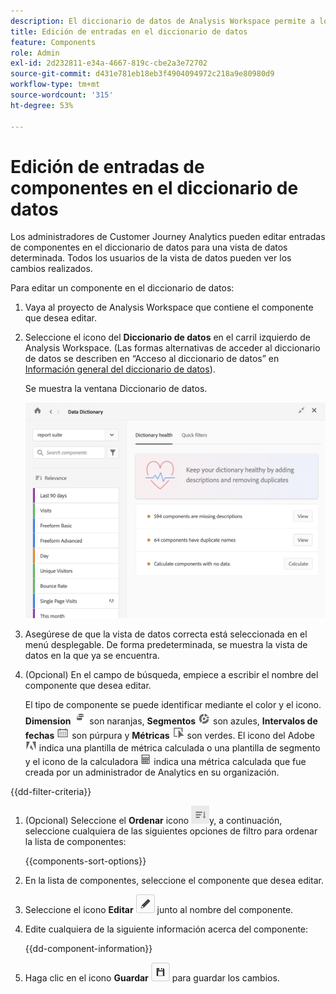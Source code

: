 ```yaml
---
description: El diccionario de datos de Analysis Workspace permite a los usuarios catalogar y seguir los distintos componentes de Analysis Workspace, incluido su uso previsto, cuáles están aprobados, cuáles son duplicados, etc.
title: Edición de entradas en el diccionario de datos
feature: Components
role: Admin
exl-id: 2d232811-e34a-4667-819c-cbe2a3e72702
source-git-commit: d431e781eb18eb3f4904094972c218a9e80980d9
workflow-type: tm+mt
source-wordcount: '315'
ht-degree: 53%

---
```


# Edición de entradas de componentes en el diccionario de datos

Los administradores de Customer Journey Analytics pueden editar entradas de componentes en el diccionario de datos para una vista de datos determinada. Todos los usuarios de la vista de datos pueden ver los cambios realizados.

Para editar un componente en el diccionario de datos:

1. Vaya al proyecto de Analysis Workspace que contiene el componente que desea editar.

1. Seleccione el icono del **Diccionario de datos** en el carril izquierdo de Analysis Workspace. (Las formas alternativas de acceder al diccionario de datos se describen en “Acceso al diccionario de datos” en [Información general del diccionario de datos](/help/components/data-dictionary/data-dictionary-overview.md)).

   Se muestra la ventana Diccionario de datos.

   ![Vista de administrador del diccionario de datos](assets/data-dictionary-admin.png)

1. Asegúrese de que la vista de datos correcta está seleccionada en el menú desplegable. De forma predeterminada, se muestra la vista de datos en la que ya se encuentra.

1. (Opcional) En el campo de búsqueda, empiece a escribir el nombre del componente que desea editar.

   El tipo de componente se puede identificar mediante el color y el icono. **Dimension** ![Dimension](assets/dimension-icon.png) son naranjas, **Segmentos** ![Icono de segmento](assets/segment-icon.png) son azules, **Intervalos de fechas** ![Icono de intervalo de fechas](assets/date-range-icon.png) son púrpura y **Métricas** ![Icono de métrica](assets/default-metric-icon.png) son verdes. El icono del Adobe ![Icono de Adobe](assets/default-calc-metric-icon.png) indica una plantilla de métrica calculada o una plantilla de segmento y el icono de la calculadora ![Icono de calculadora](assets/calculated-metric-icon-created.png) indica una métrica calculada que fue creada por un administrador de Analytics en su organización.

{{dd-filter-criteria}}

1. (Opcional) Seleccione el **Ordenar** icono ![Icono Ordenar componentes](assets/component-sort-icon.png)y, a continuación, seleccione cualquiera de las siguientes opciones de filtro para ordenar la lista de componentes:

   {{components-sort-options}}

1. En la lista de componentes, seleccione el componente que desea editar.

1. Seleccione el icono **Editar** ![icono Editar del diccionario de datos](assets/data-dictionary-edit-icon.png) junto al nombre del componente.

1. Edite cualquiera de la siguiente información acerca del componente:

   {{dd-component-information}}

1. Haga clic en el icono **Guardar** ![icono Guardar del diccionario de datos](assets/data-dictionary-save-icon.png) para guardar los cambios.

